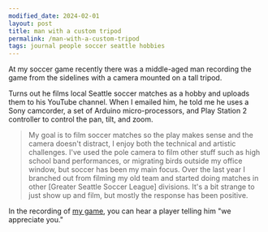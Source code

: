 ```yaml
---
modified_date: 2024-02-01
layout: post
title: man with a custom tripod
permalink: /man-with-a-custom-tripod
tags: journal people soccer seattle hobbies
---
```


At my soccer game recently there was a middle-aged man recording the game from the sidelines with a camera mounted on a tall tripod.
<!--more-->
Turns out he films local Seattle soccer matches as a hobby and uploads them to his YouTube channel.
When I emailed him, he told me he uses a Sony camcorder, a set of Arduino micro-processors, and Play Station 2 controller to control the pan, tilt, and zoom.

> My goal is to film soccer matches so the play makes sense and the camera doesn't distract, I enjoy both the technical and artistic challenges. I've used the pole camera to film other stuff such as high school band performances, or migrating birds outside my office window, but soccer has been my main focus. Over the last year I branched out from filming my old team and started doing matches in other [Greater Seattle Soccer League] divisions. It's a bit strange to just show up and film, but mostly the response has been positive.

In the recording of [my game](https://youtu.be/0JGgDquqaJI?si=L78l1yyyhrwYjHEg), you can hear a player telling him "we appreciate you."
